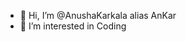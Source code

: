- 👋 Hi, I’m @AnushaKarkala alias AnKar
- 👀 I’m interested in Coding


<!---
AnushaKarkala/AnushaKarkala is a ✨ special ✨ repository because its `README.md` (this file) appears on your GitHub profile.
You can click the Preview link to take a look at your changes.
--->
